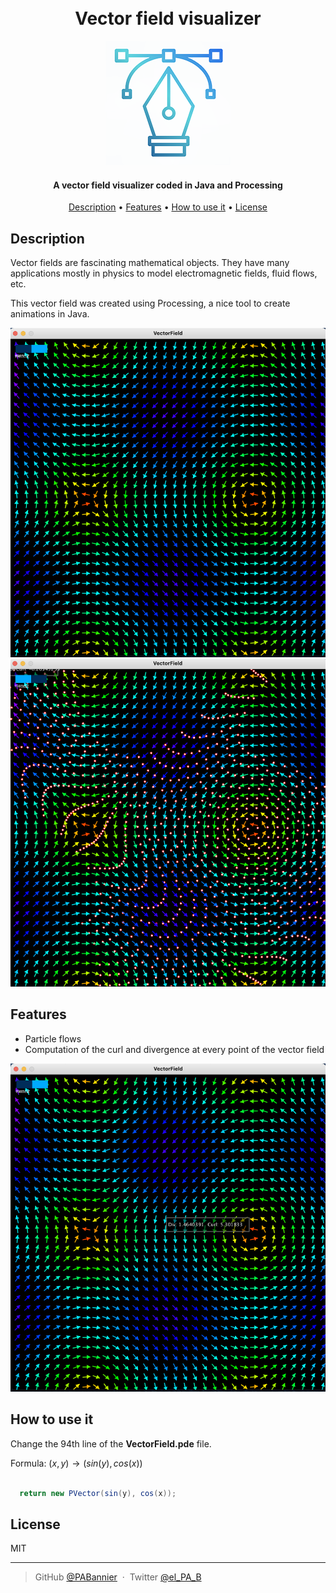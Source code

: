 <h1 align="center">
  <br>
  Vector field visualizer
  <br>
</h1>

<p align="center">
  <img src="docs/logo.png">
</p>

<h4 align="center">A vector field visualizer coded in Java and Processing</h4>

<p align="center">
  <a href="#description">Description</a> •
  <a href="#features">Features</a> •
  <a href="#howto">How to use it</a> •
  <a href="#license">License</a>
</p>


## Description

Vector fields are fascinating mathematical objects. They have many applications mostly in physics to model electromagnetic fields, fluid flows, etc.

This vector field was created using Processing, a nice tool to create animations in Java.

<p align="center">
  <img src="docs/particle_disabled.png">
  <img src="docs/particle_enabled.png">
</p>


## Features

- Particle flows
- Computation of the curl and divergence at every point of the vector field


<p align="center">
  <img src="docs/curl_and_div.png">
</p>


## How to use it

Change the 94th line of the **VectorField.pde** file.

Formula: $(x, y) \rightarrow (sin(y), cos(x))$

```java

  return new PVector(sin(y), cos(x));

```

## License

MIT

---

> GitHub [@PABannier](https://github.com/PABannier) &nbsp;&middot;&nbsp;
> Twitter [@el_PA_B](https://twitter.com/el_PA_B)

